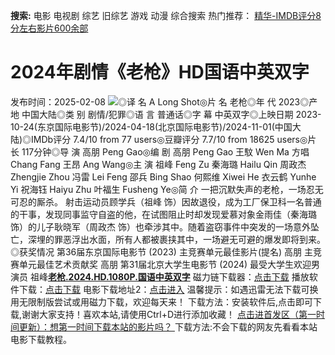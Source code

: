**搜索:** 电影 电视剧 综艺 旧综艺 游戏 动漫 综合搜索 热门推荐： [精华-IMDB评分8分左右影片600余部](https://www.dytt8.com/html/gndy/jddy/20160320/50510.html)
# 2024年剧情《老枪》HD国语中英双字
发布时间：2025-02-08 
![](https://img9.doubanio.com/view/photo/l_ratio_poster/public/p2914448379.jpg)◎译 名 A Long Shot◎片 名 老枪◎年 代 2023◎产 地 中国大陆◎类 别 剧情/犯罪◎语 言 普通话◎字 幕 中英双字◎上映日期 2023-10-24(东京国际电影节)/2024-04-18(北京国际电影节)/2024-11-01(中国大陆)◎IMDb评分 7.4/10 from 77 users◎豆瓣评分 7.7/10 from 18625 users◎片 长 117分钟◎导 演 高朋 Peng Gao◎编 剧 高朋 Peng Gao 王馼 Wen Ma 方唱 Chang Fang 王昂 Ang Wang◎主 演 祖峰 Feng Zu 秦海璐 Hailu Qin 周政杰 Zhengjie Zhou 冯雷 Lei Feng 邵兵 Bing Shao 何熙维 Xiwei He 衣云鹤 Yunhe Yi 祝海钰 Haiyu Zhu 叶福生 Fusheng Ye◎简 介 一把沉默失声的老枪，一场忍无可忍的厮杀。 射击运动员顾学兵（祖峰 饰）因故退役，成为工厂保卫科一名普通的干事，发现同事监守自盗的他，在试图阻止时却发现爱慕对象金雨佳（秦海璐 饰）的儿子耿晓军（周政杰 饰）也牵涉其中。随着盗窃事件中突发的一场意外坠亡，深埋的罪恶浮出水面，所有人都被裹挟其中，一场避无可避的爆发即将到来。◎获奖情况 第36届东京国际电影节 (2023) 主竞赛单元最佳影片(提名) 高朋 主竞赛单元最佳艺术贡献奖 高朋 第31届北京大学生电影节 (2024) 最受大学生欢迎男演员 祖峰[**老枪.2024.HD.1080P.国语中英双字**](magnet:?xt=urn:btih:e3555eaef71d259de42aa5342ba5037ab83c7c52&dn=%e9%98%b3%e5%85%89%e7%94%b5%e5%bd%b1dygod.org.%e8%80%81%e6%9e%aa.2024.HD.1080P.%e5%9b%bd%e8%af%ad%e4%b8%ad%e8%8b%b1%e5%8f%8c%e5%ad%97.mkv&tr=udp%3a%2f%2ftracker.opentrackr.org%3a1337%2fannounce&tr=udp%3a%2f%2fexodus.desync.com%3a6969%2fannounce) 磁力链下载器：[点击下载](https://dygod.org/js/bt.htm "qBittorrent") 播放软件下载：[点击下载](https://dygod.org/js/player.htm "PotPlayer") 电影下载地址2：[点击进入](https://dygod.org/ "阳光电影") 温馨提示：如遇迅雷无法下载可换用无限制版尝试或用磁力下载，欢迎每天来！  下载方法：安装软件后,点击即可下载,谢谢大家支持！喜欢本站,请使用Ctrl+D进行添加收藏！ [点击进首发区（第一时间更新）：想第一时间下载本站的影片吗？ ](https://www.ygdy8.net/)下载方法:不会下载的网友先看看本站电影下载教程。